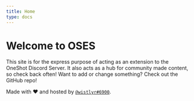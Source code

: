 ```yaml
---
title: Home
type: docs
---
```


# Welcome to OSES

This site is for the express purpose of acting as an extension to the OneShot Discord Server. It also acts as a hub for community made content, so check back often! Want to add or change something? Check out the GitHub repo!

Made with :heart: and hosted by [`@wistlyr#6900`](https://whistler.page).